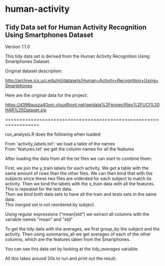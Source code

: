 # human-activity

## Tidy Data set for Human Activity Recognition Using Smartphones Dataset
Version 1.1.0


This tidy data set is derived from the Human Activity Recognition Using Smartphones Dataset.

Original dataset description:

http://archive.ics.uci.edu/ml/datasets/Human+Activity+Recognition+Using+Smartphones

Here are the original data for the project:

https://d396qusza40orc.cloudfront.net/getdata%2Fprojectfiles%2FUCI%20HAR%20Dataset.zip


==================================================================

run_analysis.R does the following when loaded:

From 'activity_labels.txt': we load a table of the names  
From 'features.txt' we get the column names for all the features  

After loading the data from all the txt files we can start to combine them:

First, we join the y_train labels for each activity.  We get a table with the same amount of rows than the other files.
We can then bind that with the subjects since these two files are orderded for each subject to match its activity.
Then we bind the labels with the x_train data with all the features.  
This is repeated for the test data.  
Then we bind both data sets to have all the train and tests sets in the same data.  
This merged set is not reordered by subject.

Using regular expressions ("mean|std") we extract all columns with the variable names "mean" and "std"

To get the tidy data with the averages, we first group_by the subject and the activity.
Then using summarise_all we get averages of each of the other columns, which are the features taken from the Smartphones.

You can see this data set by looking at the *tidy_averages* variable.

All this takes around 20s to run and print out the result.

